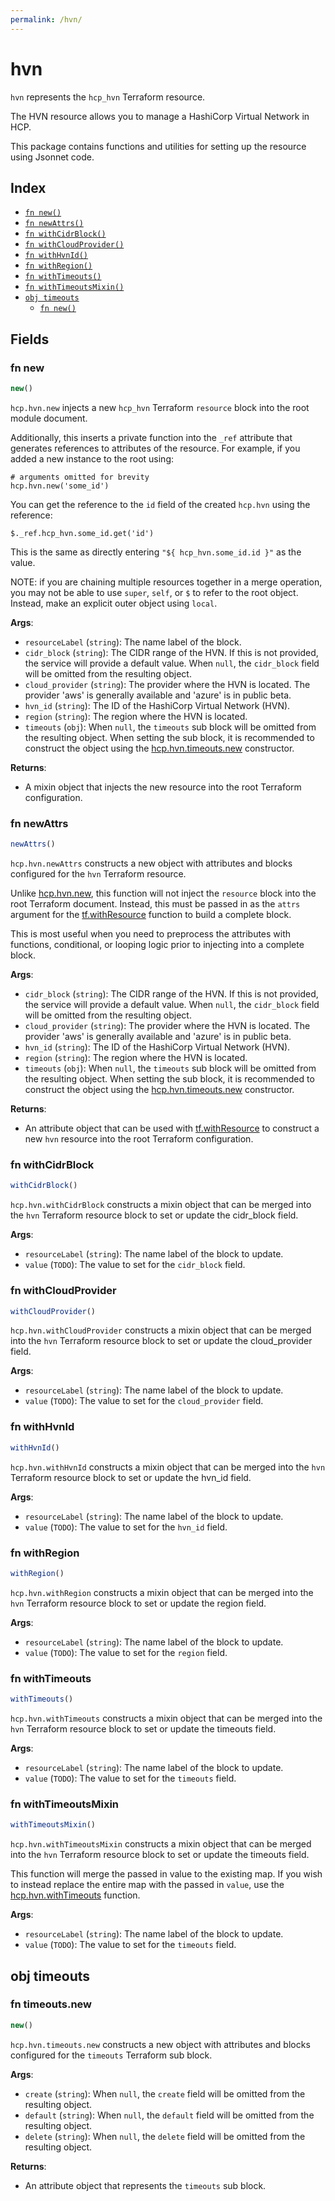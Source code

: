 ```yaml
---
permalink: /hvn/
---
```


# hvn

`hvn` represents the `hcp_hvn` Terraform resource.

The HVN resource allows you to manage a HashiCorp Virtual Network in HCP.

This package contains functions and utilities for setting up the resource using Jsonnet code.


## Index

* [`fn new()`](#fn-new)
* [`fn newAttrs()`](#fn-newattrs)
* [`fn withCidrBlock()`](#fn-withcidrblock)
* [`fn withCloudProvider()`](#fn-withcloudprovider)
* [`fn withHvnId()`](#fn-withhvnid)
* [`fn withRegion()`](#fn-withregion)
* [`fn withTimeouts()`](#fn-withtimeouts)
* [`fn withTimeoutsMixin()`](#fn-withtimeoutsmixin)
* [`obj timeouts`](#obj-timeouts)
  * [`fn new()`](#fn-timeoutsnew)

## Fields

### fn new

```ts
new()
```


`hcp.hvn.new` injects a new `hcp_hvn` Terraform `resource`
block into the root module document.

Additionally, this inserts a private function into the `_ref` attribute that generates references to attributes of the
resource. For example, if you added a new instance to the root using:

    # arguments omitted for brevity
    hcp.hvn.new('some_id')

You can get the reference to the `id` field of the created `hcp.hvn` using the reference:

    $._ref.hcp_hvn.some_id.get('id')

This is the same as directly entering `"${ hcp_hvn.some_id.id }"` as the value.

NOTE: if you are chaining multiple resources together in a merge operation, you may not be able to use `super`, `self`,
or `$` to refer to the root object. Instead, make an explicit outer object using `local`.

**Args**:
  - `resourceLabel` (`string`): The name label of the block.
  - `cidr_block` (`string`): The CIDR range of the HVN. If this is not provided, the service will provide a default value. When `null`, the `cidr_block` field will be omitted from the resulting object.
  - `cloud_provider` (`string`): The provider where the HVN is located. The provider &#39;aws&#39; is generally available and &#39;azure&#39; is in public beta.
  - `hvn_id` (`string`): The ID of the HashiCorp Virtual Network (HVN).
  - `region` (`string`): The region where the HVN is located.
  - `timeouts` (`obj`):  When `null`, the `timeouts` sub block will be omitted from the resulting object. When setting the sub block, it is recommended to construct the object using the [hcp.hvn.timeouts.new](#fn-hvntimeoutsnew) constructor.

**Returns**:
- A mixin object that injects the new resource into the root Terraform configuration.


### fn newAttrs

```ts
newAttrs()
```


`hcp.hvn.newAttrs` constructs a new object with attributes and blocks configured for the `hvn`
Terraform resource.

Unlike [hcp.hvn.new](#fn-hvnnew), this function will not inject the `resource`
block into the root Terraform document. Instead, this must be passed in as the `attrs` argument for the
[tf.withResource](https://github.com/tf-libsonnet/core/tree/main/docs#fn-withresource) function to build a complete block.

This is most useful when you need to preprocess the attributes with functions, conditional, or looping logic prior to
injecting into a complete block.

**Args**:
  - `cidr_block` (`string`): The CIDR range of the HVN. If this is not provided, the service will provide a default value. When `null`, the `cidr_block` field will be omitted from the resulting object.
  - `cloud_provider` (`string`): The provider where the HVN is located. The provider &#39;aws&#39; is generally available and &#39;azure&#39; is in public beta.
  - `hvn_id` (`string`): The ID of the HashiCorp Virtual Network (HVN).
  - `region` (`string`): The region where the HVN is located.
  - `timeouts` (`obj`):  When `null`, the `timeouts` sub block will be omitted from the resulting object. When setting the sub block, it is recommended to construct the object using the [hcp.hvn.timeouts.new](#fn-hvntimeoutsnew) constructor.

**Returns**:
  - An attribute object that can be used with [tf.withResource](https://github.com/tf-libsonnet/core/tree/main/docs#fn-withresource) to construct a new `hvn` resource into the root Terraform configuration.


### fn withCidrBlock

```ts
withCidrBlock()
```

`hcp.hvn.withCidrBlock` constructs a mixin object that can be merged into the `hvn`
Terraform resource block to set or update the cidr_block field.



**Args**:
  - `resourceLabel` (`string`): The name label of the block to update.
  - `value` (`TODO`): The value to set for the `cidr_block` field.


### fn withCloudProvider

```ts
withCloudProvider()
```

`hcp.hvn.withCloudProvider` constructs a mixin object that can be merged into the `hvn`
Terraform resource block to set or update the cloud_provider field.



**Args**:
  - `resourceLabel` (`string`): The name label of the block to update.
  - `value` (`TODO`): The value to set for the `cloud_provider` field.


### fn withHvnId

```ts
withHvnId()
```

`hcp.hvn.withHvnId` constructs a mixin object that can be merged into the `hvn`
Terraform resource block to set or update the hvn_id field.



**Args**:
  - `resourceLabel` (`string`): The name label of the block to update.
  - `value` (`TODO`): The value to set for the `hvn_id` field.


### fn withRegion

```ts
withRegion()
```

`hcp.hvn.withRegion` constructs a mixin object that can be merged into the `hvn`
Terraform resource block to set or update the region field.



**Args**:
  - `resourceLabel` (`string`): The name label of the block to update.
  - `value` (`TODO`): The value to set for the `region` field.


### fn withTimeouts

```ts
withTimeouts()
```

`hcp.hvn.withTimeouts` constructs a mixin object that can be merged into the `hvn`
Terraform resource block to set or update the timeouts field.



**Args**:
  - `resourceLabel` (`string`): The name label of the block to update.
  - `value` (`TODO`): The value to set for the `timeouts` field.


### fn withTimeoutsMixin

```ts
withTimeoutsMixin()
```

`hcp.hvn.withTimeoutsMixin` constructs a mixin object that can be merged into the `hvn`
Terraform resource block to set or update the timeouts field.

This function will merge the passed in value to the existing map. If you wish
to instead replace the entire map with the passed in `value`, use the [hcp.hvn.withTimeouts](TODO)
function.


**Args**:
  - `resourceLabel` (`string`): The name label of the block to update.
  - `value` (`TODO`): The value to set for the `timeouts` field.


## obj timeouts



### fn timeouts.new

```ts
new()
```


`hcp.hvn.timeouts.new` constructs a new object with attributes and blocks configured for the `timeouts`
Terraform sub block.



**Args**:
  - `create` (`string`):  When `null`, the `create` field will be omitted from the resulting object.
  - `default` (`string`):  When `null`, the `default` field will be omitted from the resulting object.
  - `delete` (`string`):  When `null`, the `delete` field will be omitted from the resulting object.

**Returns**:
  - An attribute object that represents the `timeouts` sub block.
